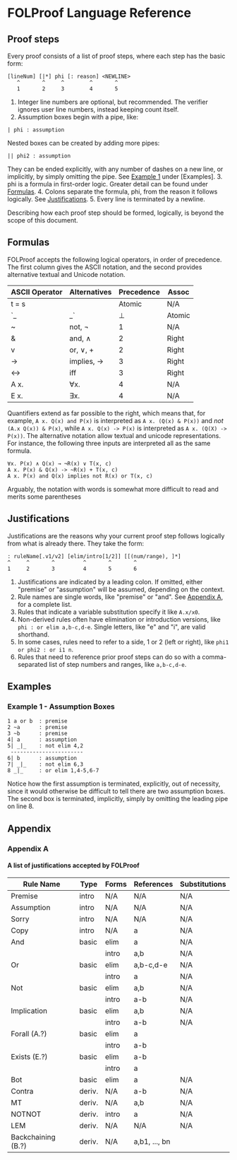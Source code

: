 # FOLProof Language Reference

## Proof steps
Every proof consists of a list of proof steps, where each step has the basic form:

```
[lineNum] [|*] phi [: reason] <NEWLINE>
   ^       ^     ^        ^       ^
   1       2     3        4       5
```

1. Integer line numbers are optional, but recommended. The verifier ignores user line numbers, instead keeping count itself.
2. Assumption boxes begin with a pipe, like:

```
| phi : assumption
```

Nested boxes can be created by adding more pipes:
```
|| phi2 : assumption
```

They can be ended explicitly, with any number of dashes on a new line, or implicitly, by simply omitting the pipe.
See [Example 1](#example-1---assumption-boxes) under [Examples].
3. phi is a formula in first-order logic. Greater detail can be found under [Formulas](#formulas).
4. Colons separate the formula, phi, from the reason it follows logically. See [Justifications](#justifications).
5. Every line is terminated by a newline.


Describing how each proof step should be formed, logically, is beyond the scope of this document.

## Formulas

FOLProof accepts the following logical operators, in order of precedence.
The first column gives the ASCII notation, and the second provides alternative textual and Unicode notation.

| ASCII Operator | Alternatives | Precedence | Assoc |
|----------------|--------------|------------|-------|
| t = s          |              | Atomic     | N/A   |
| `_|_`          | ⊥            | Atomic     | N/A   |
| ~              | not, ¬       | 1          | N/A   |
| &              | and, ∧       | 2          | Right |
| v              | or, ∨, +     | 2          | Right |
| ->             | implies, →   | 3          | Right |
| <->            | iff          | 3          | Right |
| A x.           | ∀x.          | 4          | N/A   |
| E x.           | ∃x.          | 4          | N/A   |

Quantifiers extend as far possible to the right, which means that, for example, `A x. Q(x) and P(x)` is interpreted as `A x. (Q(x) & P(x))` and *not* `(A.x Q(x)) & P(x)`, while `A x. Q(x) -> P(x)` is interpreted as `A x. (Q(X) -> P(x))`.
The alternative notation allow textual and unicode representations.
For instance, the following three inputs are interpreted all as the same formula.
```
∀x. P(x) ∧ Q(x) → ¬R(x) ∨ T(x, c)
A x. P(x) & Q(x) -> ~R(x) + T(x, c)
A x. P(x) and Q(x) implies not R(x) or T(x, c)
```
Arguably, the notation with words is somewhat more difficult to read and merits some parentheses

## Justifications

Justifications are the reasons why your current proof step follows logically from what is already there. They take the form:

```
: ruleName[.v1/v2] [elim/intro[1/2]] [[(num/range), ]*]
^     ^       ^         ^       ^       ^
1     2       3         4       5       6
```

1. Justifications are indicated by a leading colon. If omitted, either "premise" or "assumption" will be assumed, depending on the context.
2. Rule names are single words, like "premise" or "and". See [Appendix A](#appendix-a), for a complete list.
3. Rules that indicate a variable substitution specify it like `A.x/x0`.
4. Non-derived rules often have elimination or introduction versions, like `phi : or elim a,b-c,d-e`. Single letters, like "e" and "i", are valid shorthand.
5. In some cases, rules need to refer to a side, 1 or 2 (left or right), like `phi1 or phi2 : or i1 n`.
6. Rules that need to reference prior proof steps can do so with a comma-separated list of step numbers and ranges, like `a,b-c,d-e`.

## Examples

### Example 1 - Assumption Boxes
```
1 a or b  : premise
2 ~a      : premise
3 ~b      : premise
4| a      : assumption
5| _|_    : not elim 4,2
 -----------------------
6| b      : assumption
7| _|_    : not elim 6,3
8 _|_     : or elim 1,4-5,6-7
```
Notice how the first assumption is terminated, explicitly, out of necessity, since it would otherwise be difficult to tell there are two assumption boxes. The second box is terminated, implicitly, simply by omitting the leading pipe on line 8.

## Appendix

### Appendix A
#### A list of justifications accepted by FOLProof

| Rule Name          | Type   | Forms | References    | Substitutions |
|--------------------|--------|-------|---------------|---------------|
| Premise            | intro  | N/A   | N/A           | N/A           |
| Assumption         | intro  | N/A   | N/A           | N/A           |
| Sorry              | intro  | N/A   | N/A           | N/A           |
| Copy               | intro  | N/A   | a             | N/A           |
| And                | basic  | elim  | a             | N/A           |
|                    |        | intro | a,b           | N/A           |
| Or                 | basic  | elim  | a,b-c,d-e     | N/A           |
|                    |        | intro | a             | N/A           |
| Not                | basic  | elim  | a,b           | N/A           |
|                    |        | intro | a-b           | N/A           |
| Implication        | basic  | elim  | a,b           | N/A           |
|                    |        | intro | a-b           | N/A           |
| Forall (A.?)       | basic  | elim  | a             |               |
|                    |        | intro | a-b           |               |
| Exists (E.?)       | basic  | elim  | a-b           |               |
|                    |        | intro | a             |               |
| Bot                | basic  | elim  | a             | N/A           |
| Contra             | deriv. | N/A   | a-b           | N/A           |
| MT                 | deriv. | N/A   | a,b           | N/A           |
| NOTNOT             | deriv. | intro | a             | N/A           |
| LEM                | deriv. | N/A   | N/A           | N/A           |
| Backchaining (B.?) | deriv. | N/A   | a,b1, ..., bn |               |
